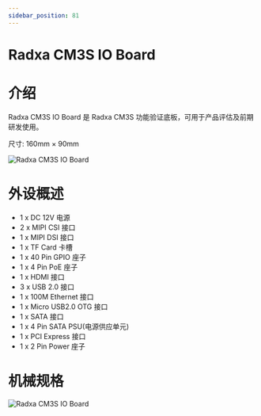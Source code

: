 ```yaml
---
sidebar_position: 81
---
```


# Radxa CM3S IO Board

# 介绍

Radxa CM3S IO Board 是 Radxa CM3S 功能验证底板，可用于产品评估及前期研发使用。

尺寸: 160mm × 90mm

![Radxa CM3S IO Board](/img/accessories/cm3s-io-board/cm3s-io-board-01.webp)

# 外设概述

- 1 x DC 12V 电源
- 2 x MIPI CSI 接口
- 1 x MIPI DSI 接口
- 1 x TF Card 卡槽
- 1 x 40 Pin GPIO 座子
- 1 x 4 Pin PoE 座子
- 1 x HDMI 接口
- 3 x USB 2.0 接口
- 1 x 100M Ethernet 接口
- 1 x Micro USB2.0 OTG 接口
- 1 x SATA 接口
- 1 x 4 Pin SATA PSU(电源供应单元)
- 1 x PCI Express 接口
- 1 x 2 Pin Power 座子

# 机械规格

![Radxa CM3S IO Board](/img/accessories/cm3s-io-board/cm3s-io-board-02.webp)
